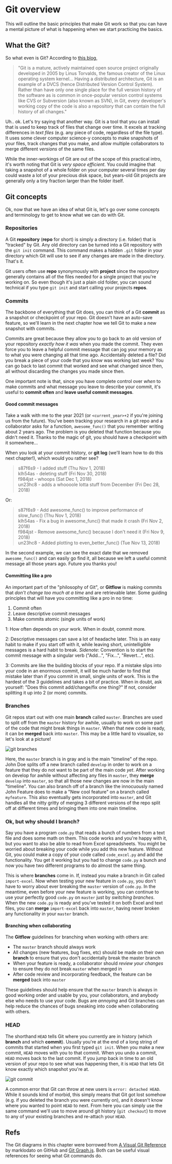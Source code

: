 # Git overview

This will outline the basic principles that make Git work so that you can have a mental picture of what is happening when we start practicing the basics.

## What the Git?

So what even is Git? According to [this blog](https://www.atlassian.com/git/tutorials/what-is-git),

> "Git is a mature, actively maintained open source project originally developed in 2005 by Linus Torvalds, the famous creator of the Linux operating system kernel... Having a distributed architecture, Git is an example of a DVCS (hence Distributed Version Control System). Rather than have only one single place for the full version history of the software as is common in once-popular version control systems like CVS or Subversion (also known as SVN), in Git, every developer's working copy of the code is also a repository that can contain the full history of all changes."

Uh.. ok. Let's try saying that another way. Git is a tool that you can install that is used to keep track of files that change over time. It excels at tracking differences in *text files* (e.g. any piece of code, regardless of the file type). It uses some clever computer science-y concepts to make snapshots of your files, track changes that you make, and allow multiple collaborators to merge different *versions* of the same files.

While the inner-workings of Git are out of the scope of this practical intro, it's worth noting that Git is *very space efficient*. You could imagine that taking a snapshot of a whole folder on your computer several times per day could waste a lot of your precious disk space, but years-old Git projects are generally only a tiny fraction larger than the folder itself.

## Git concepts

Ok, now that we have an idea of what Git is, let's go over some concepts and terminology to get to know what we can do with Git.

### Repositories

A Git **repository** (**repo** for short) is simply a directory (i.e. folder) that is "tracked" by Git. Any old directory can be turned into a Git repository with the `git init` command. This command makes a hidden `.git` folder in your directory which Git will use to see if any changes are made in the directory. That's it.

Git users often use **repo** synonymously with **project** since the repository generally contains all of the files needed for a single project that you're working on. So even though it's just a plain old folder, you can sound technical if you type `git init` and start calling your projects **repos**.

### Commits

The backbone of everything that Git does, you can think of a Git **commit** as a snapshot or checkpoint of your repo. Git doesn't have an auto-save feature, so we'll learn in the next chapter how we tell Git to make a new snapshot with commits.

Commits are great because they allow you to go back to an old version of your repository *exactly how it was* when you made the commit. They even force you to leave a helpful commit message that can jog your memory as to what you were changing all that time ago. Accidentally deleted a file? Did you break a piece of your code that you *know* was working last week? You can go back to last commit that worked and see what changed since then, all without discarding the changes you made since then.

One important note is that, since you have complete control over *when* to make commits and what message you leave to describe your commit, it's useful to **commit often** and **leave useful commit messages**.

#### Good commit messages

Take a walk with me to the year 2021 (or `<current_year>+2` if you're joining us from the future). You've been tracking your research in a git repo and a collaborator asks for a function, `awesome_func()` that you remember writing about 2 years ago. The problem is you deleted that function because you didn't need it. Thanks to the magic of git, you should have a checkpoint with it somewhere...

When you look at your commit history, or **git log** (we'll learn how to do this next chapter!), which would you rather see?

> s87f6s9 - I added stuff (Thu Nov 1, 2018)  
> klh54as - deleting stuff (Fri Nov 30, 2018)  
> f984jst - whoops (Sat Dec 1, 2018)  
> un23hc8 - adds a whoooole lotta stuff from December (Fri Dec 28, 2018)  

Or:

> s87f6s9 - Add awesome_func() to improve performance of slow_func() (Thu Nov 1, 2018)  
> klh54as - Fix a bug in awesome_func() that made it crash (Fri Nov 2, 2018)  
> f984jst - Remove awesome_func() because I don't need it (Fri Nov 9, 2018)  
> un23hc8 - Added plotting to even_better_func() (Tue Nov 13, 2018)  

In the second example, we can see the exact date that we removed `awesome_func()` and can easily go find it, all because we left a useful commit message all those years ago. Future you thanks you!

#### Committing like a pro

An important part of the "philosophy of Git", or **Gitflow** is making commits that *don't change too much at a time* and are retrievable later. Some guiding principles that will have you committing like a pro in no time:

1. Commit often
2. Leave descriptive commit messages
3. Make commits atomic (single units of work)

1: How often depends on your work. When in doubt, commit more.

2: Descriptive messages can save a lot of headache later. This is an easy habit to make if you start off with it, while leaving short, unintelligible messages is a hard habit to break. *Sidenote*: Convention is to start the commit message with a singular verb ("Add...", "Fix...", "Revert...", etc).

3: Commits are like the building blocks of your repo. If a mistake slips into your code in an enormous commit, it will be much harder to find that mistake later than if you commit in small, single units of work. This is the hardest of the 3 guidelines and takes a bit of practice. When in doubt, ask yourself: "Does this commit add/change/fix one thing?" If not, consider splitting it up into 2 (or more) commits.

### Branches

Git repos start out with one main **branch** called `master`. Branches are used to split off from the `master` history for awhile, usually to work on some part of the code that might break things in `master`. When that new code is ready, it can be **merged** back into `master`. This may be a little hard to visualize, so let's look at a picture!

![git branches](../../images/git_branches.png)

Here, the `master` branch is in gray and is the main "timeline" of the repo. John Doe splits off a new branch called `develop` in order to work on a feature that they do not want to be part of the main code *yet*. After working on develop for awhile without affecting any files in `master`, they **merge** `develop` into `master`, so that all those new changes are now in the main "timeline". You can also branch off of a branch like the innocuously named John Feature does to make a "New cool feature" on a branch called `myfeature`. This also eventually gets incorporated into `master`, and Git handles all the nitty gritty of merging 3 different versions of the repo split off at different times and bringing them into one main timeline.

### Ok, but why should I branch?

Say you have a program `code.py` that reads a bunch of numbers from a text file and does some math on them. This code works and you're happy with it, but you want to also be able to read from Excel spreadsheets. You might be worried about breaking your code while you add this new feature. Without Git, you could make a copy of your code called `code_excel.py` and add the functionality. You get it working but you had to change `code.py` a bunch and now you have two different programs to do almost the same thing.

This is where **branches** come in. If, instead you make a branch in Git called `import-excel`. Now when testing your new feature in `code.py`, you don't have to worry about ever breaking the `master` version of `code.py`. In the meantime, even before your new feature is working, you can continue to use your perfectly good `code.py` on `master` just by *switching branches*. When the new `code.py` is ready and you've tested it on both Excel and text files, you can **merge** `import-excel` back into `master`, having never broken any functionality in your `master` branch.

#### Branching when collaborating

The **Gitflow** guidelines for branching when working with others are:

- The `master` branch should always work
- All changes (new features, bug fixes, etc) should be made on their own **branch** to ensure that you don't accidentally break the master branch
- When your feature is ready, a collaborator should *review your changes* to ensure they do not break `master` when merged in
- After code review and incorporating feedback, the feature can be **merged** back into `master`

These guidelines should help ensure that the `master` branch is always in good working order and usable by you, your collaborators, and anybody else who needs to use your code. Bugs are *annoying* and Git branches can help reduce the chances of bugs sneaking into code when collaborating with others.

### HEAD

The shorthand `HEAD` tells Git where you currently are in history (which **branch** and which **commit**). Usually you're at the end of a long string of commits that started when you first typed `git init`. When you make a new commit, `HEAD` moves with you to that commit. When you undo a commit, `HEAD` moves back to the last commit. If you jump back in time to an old version of your repo to see what was happening then, it is `HEAD` that lets Git know exactly which snapshot you're at.

![git commit](../../images/commit.png)

A common error that Git can throw at new users is `error: detached HEAD`. While it sounds kind of morbid, this simply means that Git got lost somehow (e.g. if you deleted the branch you were currently on), and it doesn't know where you wanted to point `HEAD` to next. From here you can simply use the same command we'll use to move around git history (`git checkout`) to move to any of your existing branches and re-attach your `HEAD`.

## Refs

The Git diagrams in this chapter were borrowed from [A Visual Git Reference](http://marklodato.github.io/visual-git-guide/index-en.html) by marklodato on GitHub and [Git Graph.js](https://gitgraphjs.com). Both can be useful visual references for seeing what Git commands do.
